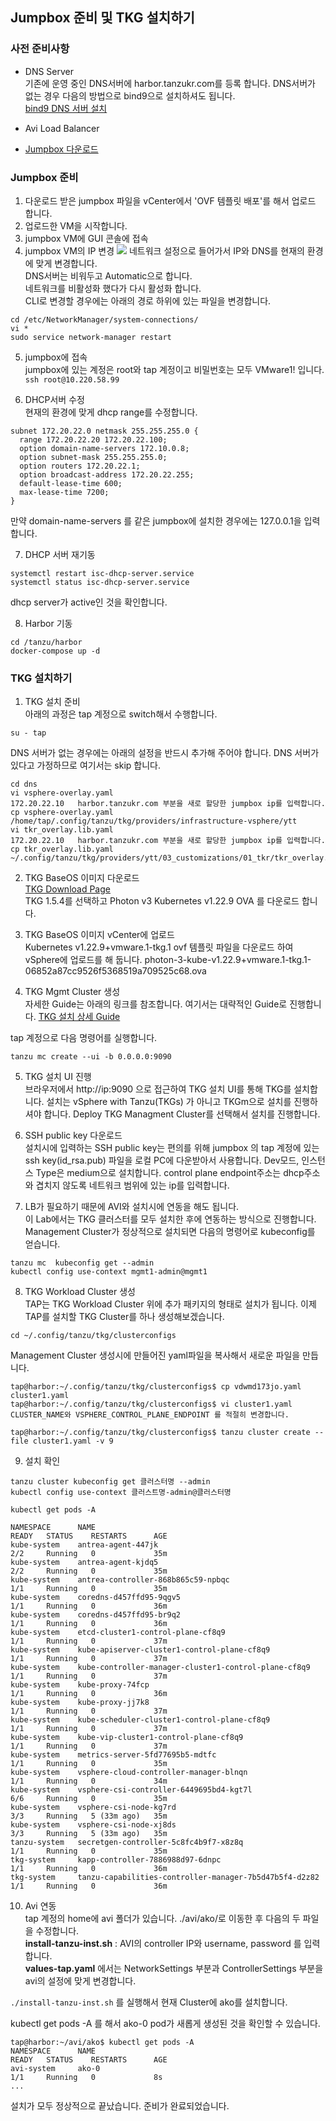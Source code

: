 ## Jumpbox 준비 및 TKG 설치하기

### 사전 준비사항
- DNS Server<br>
기존에 운영 중인 DNS서버에 harbor.tanzukr.com를 등록 합니다.
DNS서버가 없는 경우 다음의 방법으로 bind9으로 설치하셔도 됩니다.<br>
[bind9 DNS 서버 설치](./dns-install.md)

- Avi Load Balancer
- [Jumpbox 다운로드](https://onevmw.sharepoint.com/:f:/r/teams/TAPHOLWorkshop/Shared%20Documents/General/jumpbox?csf=1&web=1&e=1Zi1TL)


### Jumpbox 준비
1. 다운로드 받은 jumpbox 파일을 vCenter에서 'OVF 템플릿 배포'를 해서 업로드 합니다.
1. 업로드한 VM을 시작합니다.
1. jumpbox VM에 GUI 콘솔에 접속
1. jumpbox VM의 IP 변경
 ![](./jumpbox/jumpbox_v1.png)
네트워크 설정으로 들어가서 IP와 DNS를 현재의 환경에 맞게 변경합니다.<br>
DNS서버는 비워두고 Automatic으로 합니다. <br>네트워크를 비활성화 했다가 다시 활성화 합니다.<br>
CLI로 변경할 경우에는 아래의 경로 하위에 있는 파일을 변경합니다.<br>
```
cd /etc/NetworkManager/system-connections/
vi *
sudo service network-manager restart
```

5. jumpbox에 접속<br>
jumpbox에 있는 계정은 root와 tap 계정이고 비밀번호는 모두 VMware1! 입니다.<br>
``` ssh root@10.220.58.99 ```

6. DHCP서버 수정<br>
현재의 환경에 맞게 dhcp range를 수정합니다.
```
subnet 172.20.22.0 netmask 255.255.255.0 {
  range 172.20.22.20 172.20.22.100;
  option domain-name-servers 172.10.0.8;
  option subnet-mask 255.255.255.0;
  option routers 172.20.22.1;
  option broadcast-address 172.20.22.255;
  default-lease-time 600;
  max-lease-time 7200;
}
```
만약 domain-name-servers 를 같은 jumpbox에 설치한 경우에는 127.0.0.1을 입력합니다.

7. DHCP 서버 재기동<br>
```
systemctl restart isc-dhcp-server.service
systemctl status isc-dhcp-server.service
```
dhcp server가 active인 것을 확인합니다.

8. Harbor 기동<br>
```
cd /tanzu/harbor
docker-compose up -d
```

### TKG 설치하기
1. TKG 설치 준비<br>
아래의 과정은 tap 계정으로 switch해서 수행합니다.
```
su - tap
```

DNS 서버가 없는 경우에는 아래의 설정을 반드시 추가해 주어야 합니다.
DNS 서버가 있다고 가정하므로 여기서는 skip 합니다.
```
cd dns
vi vsphere-overlay.yaml
172.20.22.10   harbor.tanzukr.com 부분을 새로 할당한 jumpbox ip를 입력합니다.
cp vsphere-overlay.yaml /home/tap/.config/tanzu/tkg/providers/infrastructure-vsphere/ytt
vi tkr_overlay.lib.yaml
172.20.22.10   harbor.tanzukr.com 부분을 새로 할당한 jumpbox ip를 입력합니다.
cp tkr_overlay.lib.yaml ~/.config/tanzu/tkg/providers/ytt/03_customizations/01_tkr/tkr_overlay.lib.yaml
```

2. TKG BaseOS 이미지 다운로드<br>
[TKG Download Page](https://customerconnect.vmware.com/en/downloads/details?downloadGroup=TKG-154&productId=988&rPId=93384)<br>
TKG 1.5.4를 선택하고 Photon v3 Kubernetes v1.22.9 OVA 를 다운로드 합니다.

3. TKG BaseOS 이미지 vCenter에 업로드<br>
Kubernetes v1.22.9+vmware.1-tkg.1 ovf 템플릿 파일을 다운로드 하여 vSphere에 업로드를 해 둡니다.
photon-3-kube-v1.22.9+vmware.1-tkg.1-06852a87cc9526f5368519a709525c68.ova

4. TKG Mgmt Cluster 생성<br>
자세한 Guide는 아래의 링크를 참조합니다. 여기서는 대략적인 Guide로 진행합니다.
[TKG 설치 상세 Guide](https://github.com/tanzukorea/TKGm-HOL/blob/main/tkgm/1.TKGm-setting/4.md)

tap 계정으로 다음 명령어를 실행합니다.
```
tanzu mc create --ui -b 0.0.0.0:9090 
```

5. TKG 설치 UI 진행<br>
브라우저에서 http://ip:9090 으로 접근하여 TKG 설치 UI를 통해 TKG를 설치합니다.
설치는 vSphere with Tanzu(TKGs) 가 아니고 TKGm으로 설치를 진행하셔야 합니다.
Deploy TKG Managment Cluster를 선택해서 설치를 진행합니다.

6. SSH public key 다운로드<br>
설치시에 입력하는 SSH public key는 편의를 위해 jumpbox 의 tap 계정에 있는 ssh key(id_rsa.pub) 파일을 로컬 PC에 다운받아서 사용합니다.
Dev모드, 인스턴스 Type은 medium으로 설치합니다.
control plane endpoint주소는 dhcp주소와 겹치지 않도록 네트워크 범위에 있는 ip를 입력합니다.

7. LB가 필요하기 때문에 AVI와 설치시에 연동을 해도 됩니다.<br>
이 Lab에서는 TKG 클러스터를 모두 설치한 후에 연동하는 방식으로 진행합니다.
Management Cluster가 정상적으로 설치되면 다음의 명령어로 kubeconfig를 얻습니다.
```
tanzu mc  kubeconfig get --admin
kubectl config use-context mgmt1-admin@mgmt1
```

8. TKG Workload Cluster 생성<br>
TAP는 TKG Workload Cluster 위에 추가 패키지의 형태로 설치가 됩니다.
이제 TAP를 설치할 TKG Cluster를 하나 생성해보겠습니다.
```
cd ~/.config/tanzu/tkg/clusterconfigs 
```
Management Cluster 생성시에 만들어진 yaml파일을 복사해서 새로운 파일을 만듭니다.

```
tap@harbor:~/.config/tanzu/tkg/clusterconfigs$ cp vdwmd173jo.yaml cluster1.yaml
tap@harbor:~/.config/tanzu/tkg/clusterconfigs$ vi cluster1.yaml
CLUSTER_NAME와 VSPHERE_CONTROL_PLANE_ENDPOINT 를 적절히 변경합니다.

tap@harbor:~/.config/tanzu/tkg/clusterconfigs$ tanzu cluster create --file cluster1.yaml -v 9
```

9. 설치 확인<br>
```
tanzu cluster kubeconfig get 클러스터명 --admin
kubectl config use-context 클러스트명-admin@클러스터명
```

```
kubectl get pods -A

NAMESPACE      NAME                                                     READY   STATUS    RESTARTS      AGE
kube-system    antrea-agent-447jk                                       2/2     Running   0             35m
kube-system    antrea-agent-kjdq5                                       2/2     Running   0             35m
kube-system    antrea-controller-868b865c59-npbqc                       1/1     Running   0             35m
kube-system    coredns-d457ffd95-9qgv5                                  1/1     Running   0             36m
kube-system    coredns-d457ffd95-br9q2                                  1/1     Running   0             36m
kube-system    etcd-cluster1-control-plane-cf8q9                        1/1     Running   0             37m
kube-system    kube-apiserver-cluster1-control-plane-cf8q9              1/1     Running   0             37m
kube-system    kube-controller-manager-cluster1-control-plane-cf8q9     1/1     Running   0             37m
kube-system    kube-proxy-74fcp                                         1/1     Running   0             36m
kube-system    kube-proxy-jj7k8                                         1/1     Running   0             37m
kube-system    kube-scheduler-cluster1-control-plane-cf8q9              1/1     Running   0             37m
kube-system    kube-vip-cluster1-control-plane-cf8q9                    1/1     Running   0             37m
kube-system    metrics-server-5fd77695b5-mdtfc                          1/1     Running   0             35m
kube-system    vsphere-cloud-controller-manager-blnqn                   1/1     Running   0             34m
kube-system    vsphere-csi-controller-6449695bd4-kgt7l                  6/6     Running   0             35m
kube-system    vsphere-csi-node-kg7rd                                   3/3     Running   5 (33m ago)   35m
kube-system    vsphere-csi-node-xj8ds                                   3/3     Running   5 (33m ago)   35m
tanzu-system   secretgen-controller-5c8fc4b9f7-x8z8q                    1/1     Running   0             35m
tkg-system     kapp-controller-7886988d97-6dnpc                         1/1     Running   0             36m
tkg-system     tanzu-capabilities-controller-manager-7b5d47b5f4-d2z82   1/1     Running   0             36m
```


10. Avi 연동<br>
tap 계정의 home에 avi 폴더가 있습니다.
./avi/ako/로 이동한 후 다음의 두 파일을 수정합니다.<br>
<b>install-tanzu-inst.sh</b> : AVI의 controller IP와 username, password 를 입력합니다.<br>
<b>values-tap.yaml</b> 에서는 
NetworkSettings 부분과 ControllerSettings 부분을 avi의 설정에 맞게 변경합니다.

```./install-tanzu-inst.sh``` 를 실행해서 현재 Cluster에 ako를 설치합니다.

kubectl get pods -A 를 해서 ako-0 pod가 새롭게 생성된 것을 확인할 수 있습니다.
```
tap@harbor:~/avi/ako$ kubectl get pods -A
NAMESPACE      NAME                                                     READY   STATUS    RESTARTS      AGE
avi-system     ako-0                                                    1/1     Running   0             8s
...
```

설치가 모두 정상적으로 끝났습니다. 준비가 완료되었습니다.